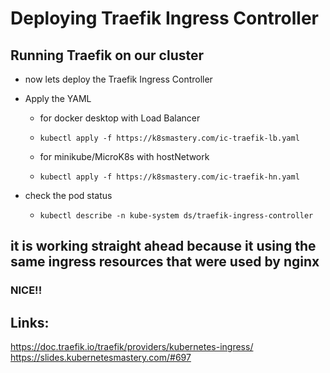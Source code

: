 # Deploying Traefik Ingress Controller

## Running Traefik on our cluster
- now lets deploy the Traefik Ingress Controller

- Apply the YAML
  - for docker desktop with Load Balancer
  - `kubectl apply -f https://k8smastery.com/ic-traefik-lb.yaml`

  - for minikube/MicroK8s with hostNetwork
  - `kubectl apply -f https://k8smastery.com/ic-traefik-hn.yaml`

- check the pod status
  - `kubectl describe -n kube-system ds/traefik-ingress-controller`


## it is working straight ahead because it using the same ingress resources that were used by nginx 
### NICE!!

## Links:
https://doc.traefik.io/traefik/providers/kubernetes-ingress/
https://slides.kubernetesmastery.com/#697